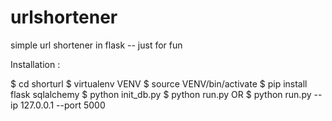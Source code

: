 urlshortener
============

simple url shortener in flask -- just for fun

Installation :

$ cd shorturl
$ virtualenv VENV
$ source VENV/bin/activate
$ pip install flask sqlalchemy
$ python init_db.py
$ python run.py
OR
$ python run.py --ip 127.0.0.1 --port 5000
